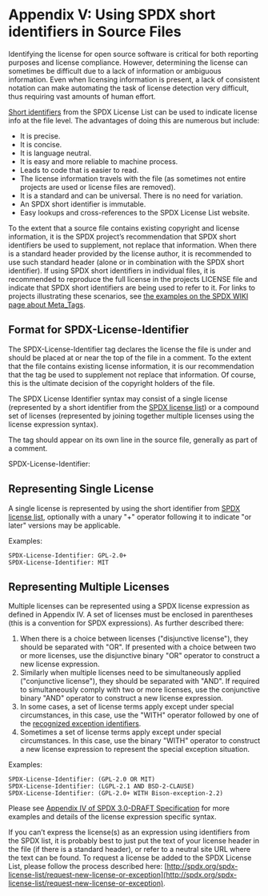 # Appendix V: Using SPDX short identifiers in Source Files

Identifying the license for open source software is critical for both reporting purposes and license compliance. However, determining the license can sometimes be difficult due to a lack of information or ambiguous information. Even when licensing information is present, a lack of consistent notation can make automating the task of license detection very difficult, thus requiring vast amounts of human effort.

[Short identifiers](https://spdx.org/licenses/) from the SPDX License List can be used to indicate license info at the file level. The advantages of doing this are numerous but include:

* It is precise.
* It is concise.
* It is language neutral.
* It is easy and more reliable to machine process.
* Leads to code that is easier to read.
* The license information travels with the file (as sometimes not entire projects are used or license files are removed).
* It is a standard and can be universal. There is no need for variation.
* An SPDX short identifier is immutable.
* Easy lookups and cross-references to the SPDX License List website.

To the extent that a source file contains existing copyright and license information, it is the SPDX project’s recommendation that SPDX short identifiers be used to supplement, not replace that information. When there is a standard header provided by the license author, it is recommended to use such standard header (alone or in combination with the SPDX short identifier). If using SPDX short identifiers in individual files, it is recommended to reproduce the full license in the projects LICENSE file and indicate that SPDX short identifiers are being used to refer to it. For links to projects illustrating these scenarios, see [the examples on the SPDX WIKI page about Meta_Tags](https://wiki.spdx.org/view/Technical_Team/SPDX_Meta_Tags#Examples).

## Format for SPDX-License-Identifier

The SPDX-License-Identifier tag declares the license the file is under and should be placed at or near the top of the file in a comment. To the extent that the file contains existing license information, it is our recommendation that the tag be used to supplement not replace that information. Of course, this is the ultimate decision of the copyright holders of the file.

The SPDX License Identifier syntax may consist of a single license (represented by a short identifier from the [SPDX license list](https://spdx.org/licenses/)) or a compound set of licenses (represented by joining together multiple licenses using the license expression syntax).

The tag should appear on its own line in the source file, generally as part of a comment.

SPDX-License-Identifier: <SPDX License Expression>

## Representing Single License

A single license is represented by using the short identifier from [SPDX license list](https://spdx.org/licenses/), optionally with a unary "+" operator following it to indicate "or later" versions may be applicable.

Examples:

    SPDX-License-Identifier: GPL-2.0+
    SPDX-License-Identifier: MIT

## Representing Multiple Licenses

Multiple licenses can be represented using a SPDX license expression as defined in Appendix IV. A set of licenses must be enclosed in parentheses (this is a convention for SPDX expressions). As further described there:

1. When there is a choice between licenses ("disjunctive license"), they should be separated with "OR". If presented with a choice between two or more licenses, use the disjunctive binary "OR" operator to construct a new license expression.
2. Similarly when multiple licenses need to be simultaneously applied ("conjunctive license"), they should be separated with "AND". If required to simultaneously comply with two or more licenses, use the conjunctive binary "AND" operator to construct a new license expression.
3. In some cases, a set of license terms apply except under special circumstances, in this case, use the "WITH" operator followed by one of the [recognized exception identifiers](https://spdx.org/licenses/exceptions-index.html).
4. Sometimes a set of license terms apply except under special circumstances. In this case, use the binary "WITH" operator to construct a new license expression to represent the special exception situation.

Examples:

    SPDX-License-Identifier: (GPL-2.0 OR MIT)
    SPDX-License-Identifier: (LGPL-2.1 AND BSD-2-CLAUSE)
    SPDX-License-Identifier: (GPL-2.0+ WITH Bison-exception-2.2)

Please see [Appendix IV of SPDX 3.0-DRAFT Specification](./appendix-IV-SPDX-license-expressions.md) for more examples and details of the license expression specific syntax.

If you can’t express the license(s) as an expression using identifiers from the SPDX list, it is probably best to just put the text of your license header in the file (if there is a standard header), or refer to a neutral site URL where the text can be found. To request a license be added to the SPDX License List, please follow the process described here: [http://spdx.org/spdx-license-list/request-new-license-or-exception](http://spdx.org/spdx-license-list/request-new-license-or-exception).
